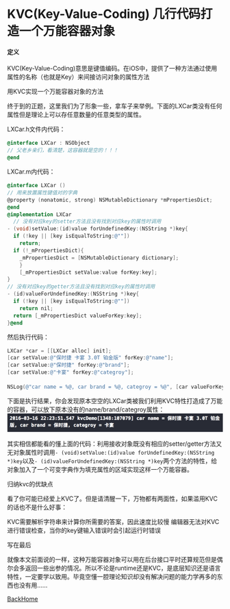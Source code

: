 # KVC(Key-Value-Coding) 几行代码打造一个万能容器对象

#### 定义

KVC(Key-Value-Coding)意思是键值编码。在iOS中，提供了一种方法通过使用属性的名称（也就是Key）来间接访问对象的属性方法



用KVC实现一个万能容器对象的方法

终于到的正题，这里我们为了形象一些，拿车子来举例。下面的LXCar类没有任何属性但是理论上可以存任意数量的任意类型的属性。

LXCar.h文件内代码：

```objective-c
@interface LXCar : NSObject
// 父老乡亲们，看清楚，这容器就是空的！！！
@end
```

LXCar.m内代码：

```objective-c
@interface LXCar ()
// 用来放置属性键值对的字典
@property (nonatomic, strong) NSMutableDictionary *mPropertiesDict;
@end
@implementation LXCar
  // 没有对应key的setter方法且没有找到对应key的属性时调用
- (void)setValue:(id)value forUndefinedKey:(NSString *)key{    
  if (!key || [key isEqualToString:@""])
    return;    
  if (!_mPropertiesDict){
    _mPropertiesDict = [NSMutableDictionary dictionary];
	}
	[_mPropertiesDict setValue:value forKey:key];
}
// 没有对应key的getter方法且没有找到对应key的属性时调用
- (id)valueForUndefinedKey:(NSString *)key{    
  if (!key || [key isEqualToString:@""])
  	return nil;    
  return [_mPropertiesDict valueForKey:key];
}@end
```

然后执行代码：

```objective-c
LXCar *car = [[LXCar alloc] init];
[car setValue:@"保时捷 卡宴 3.0T 铂金版" forKey:@"name"];
[car setValue:@"保时捷" forKey:@"brand"];
[car setValue:@"卡宴" forKey:@"categroy"];

NSLog(@"car name = %@, car brand = %@, categroy = %@", [car valueForKey:@"name"], [car valueForKey:@"brand"], [car valueForKey:@"categroy"]);
```

下面是执行结果，你会发现原本空空的LXCar类被我们利用KVC特性打造成了万能的容器，可以放下原本没有的name/brand/categroy属性： ![执行结果](mdSource/image/KVC/执行结果.png)

其实相信都能看的懂上面的代码：利用接收对象既没有相应的setter/getter方法又无对象属性时调用`- (void)setValue:(id)value forUndefinedKey:(NSString *)key`以及`- (id)valueForUndefinedKey:(NSString *)key`两个方法的特性，给对象加入了一个可变字典作为填充属性的区域实现这样一个万能容器。

归纳kvc的优缺点

看了你可能已经爱上KVC了。但是请清醒一下，万物都有两面性，如果滥用KVC的话也不是什么好事：

KVC需要解析字符串来计算你所需要的答案，因此速度比较慢
编辑器无法对KVC进行错误检查，当你的key键输入错误时会引起运行时错误

写在最后

就像本文前面说的一样，这种万能容器对象可以用在后台接口平时还算规范但是偶尔会多返回一些出参的情况。所以不论是runtime还是KVC，是底层知识还是语言特性，一定要学以致用。毕竟空懂一腔理论知识却没有解决问题的能力学再多的东西也没有用……



[BackHome](http://ablexie.github.io/)
